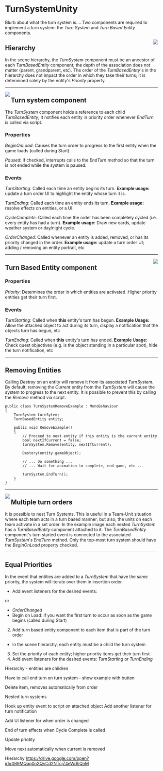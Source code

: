 # TurnSystemUnity

Blurb about what the turn system is....
Two components are required to implement a turn system: the _Turn System_ and _Turn Based Entity_ components.






<img align="right" src="https://drive.google.com/uc?export=view&id=0B9MQaq0nXQvCd2NTcjZ4eWdhQnM">

## Hierarchy
In the scene hierarchy, the _TurnSystem_ component must be an ancestor of each _TurnBasedEntity_ component; the depth of the association does not matter (parent, grandparent, etc). The order of the _TurnBasedEntity_'s in the hierarchy does not impact the order in which they take their turns; it is determined solely by the entity's _Priority_ property.

---

<img align="left" src="https://drive.google.com/uc?export=view&id=0B9MQaq0nXQvCd1ZzZ05LRHZQTG8">

## Turn system component
The _TurnSystem_ component holds a reference to each child _TurnBasedEntity_, it notifies each entity in priority order whenever _EndTurn_ is called via script.

### Properties
_BeginOnLoad_: Causes the turn order to progress to the first entity when the game loads (called during Start)

_Paused_: If checked, interrupts calls to the _EndTurn_ method so that the turn is not ended while the system is paused.

### Events
_TurnStarting_: Called each time an entity begins its turn. __Example usage:__ update a turn order UI to highlight the entity whose turn it is.

_TurnEnding_: Called each time an entity ends its turn. __Example usage:__ resolve effects on entities, or a UI.

_CycleComplete_: Called each time the order has been completely cycled (i.e. every entity has had a turn). __Example usage:__ Draw new cards, update weather system or day/night cycle.

_OrderChanged_: Called whenever an entity is added, removed, or has its priority changed in the order. __Example usage:__ update a turn order UI; adding / removing an entity portrait, etc 

---

<img align="right" src="https://drive.google.com/uc?export=view&id=0B9MQaq0nXQvCNjQxa2t2VC1sdFk">

## Turn Based Entity component

### Properties

_Priority_: Determines the order in which entities are activated. Higher priority entities get their turn first.

### Events

_TurnStarting_: Called when __this__ entity's turn has begun. __Example Usage:__ Allow the attached object to act during its turn, display a notification that the objects turn has begun, etc

_TurnEnding_: Called when __this__ entity's turn has ended. __Example Usage:__ Check quest objectives (e.g. is the object standing in a particular spot), hide the turn notification, etc

---

## Removing Entities

Calling _Destroy_ on an entity will remove it from its associated _TurnSystem_. By default, removing the _Current_ entity from the _TurnSystem_ will cause the system to progress to the next entity. It is possible to prevent this by calling the _Remove_ method via script.

    public class TurnSystemRemoveExample : MonoBehaviour
    {
        TurnSystem turnSytem;
        TurnBasedEntity entity;

        public void RemoveExample()
        {
            // Proceed to next entity if this entity is the current entity
            bool nextIfCurrent = false;
            turnSystem.Remove(entity, nextIfCurrent);

            Destory(entity.gameObject);
            
            // ... Do something ...
            // ... Wait for animation to complete, end game, etc ...
            
            turnSystem.EndTurn();
        }
    }

---

<img align="left" src="https://drive.google.com/uc?export=view&id=0B9MQaq0nXQvCQ3lMQnN4eHFUNms">

## Multiple turn orders

It is possible to nest Turn Systems. This is useful in a Team-Unit situation where each team acts in a turn based manner; but also, the units on each team activate in a set order. In the example image each nested _TurnSystem_ has a _TurnBasedEntity_ component attached to it. The _TurnBasedEntity_ component's turn started event is connected to the associated _TurnSystem_'s _EndTurn_ method. Only the top-most turn system should have the _BeginOnLoad_ property checked.

---

## Equal Priorities

In the event that entities are added to a _TurnSystem_ that have the same priority, the system will iterate over them in insertion order.



- Add event listeners for the desired events: 


 or 
- _OrderChanged_
- Begin on Load: if you want the first turn to occur as soon as the game begins (called during Start)

2. Add turn based entity component to each item that is part of the turn order
- In the scene hierarchy, each entity must be a child the turn system
3. Set the priority of each entity; higher priority items get their turn first
4. Add event listeners for the desired events: _TurnStarting_ or _TurnEnding_


Hierarchy - entities are children

Have to call end turn on turn system - show example with button

Delete item, removes automatically from order

Nested turn systems

Hook up entity event to script on attached object
Add another listener for turn notification

Add UI listener for when order is changed

End of turn effects when Cycle Complete is called

Update priotity

Move next automatically when current is removed



Hierarchy
https://drive.google.com/open?id=0B9MQaq0nXQvCd2NTcjZ4eWdhQnM
